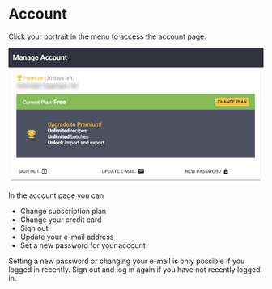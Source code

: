 # Account

Click your portrait in the menu to access the account page.

![Mange Account Page](../.gitbook/assets/image%20%2812%29.png)

In the account page you can 

* Change subscription plan
* Change your credit card
* Sign out
* Update your e-mail address
* Set a new password for your account

Setting a new password or changing your e-mail is only possible if you logged in recently. Sign out and log in again if you have not recently logged in.

